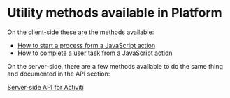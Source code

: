 # Utility methods available in Platform

On the client-side these are the methods available:

* [How to start a process form a JavaScript action](https://github.com/sinesy/GitBookUserGuide/tree/5b75ab3a1579c00ad708d3df6cb69f860232d49b/EE0-5-1-How-to-start-a-process-from-a-Javascript-action.md)
* [How to complete a user task from a JavaScript action](https://github.com/sinesy/GitBookUserGuide/tree/5b75ab3a1579c00ad708d3df6cb69f860232d49b/EE0-5-2-How-to-complete-a-user-task-from-a-javascript-action.md)

On the server-side, there are a few methods available to do the same thing and documented in the API section:

[Server-side API for Activiti](https://4wsplatform.gitbooks.io/api/content/activiti.html)

